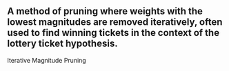 A method of pruning where weights with the lowest magnitudes are removed iteratively, often used to find winning tickets in the context of the lottery ticket hypothesis.
---
Iterative Magnitude Pruning
